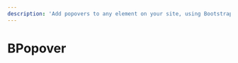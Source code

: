 ```yaml
---
description: 'Add popovers to any element on your site, using Bootstrap v5 CSS for styling and animations'
---
```


# BPopover

<PageHeader base="githubDirectivesDirectory" />
